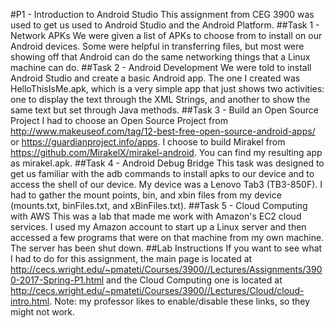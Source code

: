 #P1 - Introduction to Android Studio
This assignment from CEG 3900 was used to get us used to Android Studio and the Android Platform.
##Task 1 - Network APKs
We were given a list of APKs to choose from to install on our Android devices.  Some were helpful in transferring files, but most were showing off that Android can do the same networking things that a Linux machine can do.
##Task 2 - Android Development
We were told to install Android Studio and create a basic Android app.  The one I created was HelloThisIsMe.apk, which is a very simple app that just shows two activities: one to display the text through the XML Strings, and another to show the same text but set through Java methods.
##Task 3 - Build an Open Source Project
I had to choose an Open Source Project from http://www.makeuseof.com/tag/12-best-free-open-source-android-apps/ or https://guardianproject.info/apps.  I choose to build Mirakel from https://github.com/MirakelX/mirakel-android.  You can find my resulting app as mirakel.apk.
##Task 4 - Android Debug Bridge
This task was designed to get us familiar with the adb commands to install apks to our device and to access the shell of our device.  My device was a Lenovo Tab3 (TB3-850F).  I had to gather the mount points, bin, and xbin files from my device (mounts.txt, binFiles.txt, and xBinFiles.txt).
##Task 5 - Cloud Computing with AWS
This was a lab that made me work with Amazon's EC2 cloud services.  I used my Amazon account to start up a Linux server and then accessed a few programs that were on that machine from my own machine.  The server has been shut down.
##Lab Instructions
If you want to see what I had to do for this assignment, the main page is located at http://cecs.wright.edu/~pmateti/Courses/3900//Lectures/Assignments/3900-2017-Spring-P1.html and the Cloud Computing one is located at http://cecs.wright.edu/~pmateti/Courses/3900//Lectures/Cloud/cloud-intro.html.  Note: my professor likes to enable/disable these links, so they might not work.
